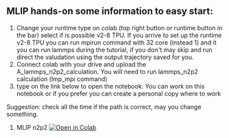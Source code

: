 ## **MLIP hands-on some information to easy start**:
1. Change your runtime type on colab (top right button or runtime button in the bar) select if is possible v2-8 TPU. If you arrive to set up
    the runtime v2-8 TPU you can run mpirun command with 32 core (instead 1) and it you can run lammps during the
    tutorial, if you don't may skip and run direct the valudation using the output trajectory saved for you.
3. Connect colab with your drive and upload the A_lammps_n2p2_calculation. You will need to run lammps_n2p2
    calculation (lmp_mpi command)
5. type on the link below to open the notebook. You can work on this notebook or if you prefer you can create a
    personal copy where to work

Suggestion: check all the time if the path is correct, may you change something.


1. MLIP n2p2 [![Open in Colab](https://colab.research.google.com/assets/colab-badge.svg)](https://colab.research.google.com/drive/1HM_lJiYWzRKcLeW29Sh6EGWzOmBCR_ND#scrollTo=tXkuu4z8N08Y)
